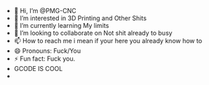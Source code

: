 - 👋 Hi, I’m @PMG-CNC
- 👀 I’m interested in 3D Printing and Other Shits
- 🌱 I’m currently learning My limits
- 💞️ I’m looking to collaborate on Not shit already to busy
- 📫 How to reach me i mean if your here you already know how to
- 😄 Pronouns: Fuck/You
- ⚡ Fun fact: Fuck you.
- GCODE IS COOL
- 

<!---
PMG-CNC/PMG-CNC is a ✨ special ✨ repository because its `README.md` (this file) appears on your GitHub profile.
You can click the Preview link to take a look at your changes.
--->
